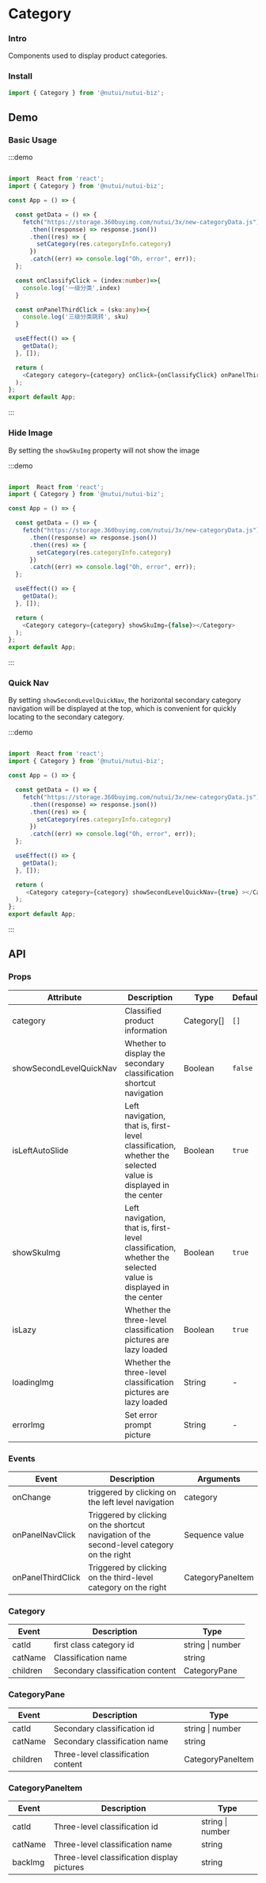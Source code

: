 #  Category 

### Intro

Components used to display product categories.

### Install

```javascript
import { Category } from '@nutui/nutui-biz';
```

## Demo

### Basic Usage

:::demo

```ts

import  React from 'react';
import { Category } from '@nutui/nutui-biz';

const App = () => {

  const getData = () => {
    fetch("https://storage.360buyimg.com/nutui/3x/new-categoryData.js")
      .then((response) => response.json())
      .then((res) => {
        setCategory(res.categoryInfo.category)
      })
      .catch((err) => console.log("Oh, error", err));
  };

  const onClassifyClick = (index:number)=>{
    console.log('一级分类',index)
  }

  const onPanelThirdClick = (sku:any)=>{
    console.log('三级分类跳转', sku)
  }

  useEffect(() => {
    getData();
  }, []);

  return (
    <Category category={category} onClick={onClassifyClick} onPanelThirdClick={onPanelThirdClick}></Category>
  );
};
export default App;

```
:::

### Hide Image

By setting the `showSkuImg` property will not show the image

:::demo

```ts

import  React from 'react';
import { Category } from '@nutui/nutui-biz';

const App = () => {

  const getData = () => {
    fetch("https://storage.360buyimg.com/nutui/3x/new-categoryData.js")
      .then((response) => response.json())
      .then((res) => {
        setCategory(res.categoryInfo.category)
      })
      .catch((err) => console.log("Oh, error", err));
  };

  useEffect(() => {
    getData();
  }, []);

  return (
    <Category category={category} showSkuImg={false}></Category>
  );
};
export default App;

```
:::

### Quick Nav

By setting `showSecondLevelQuickNav`, the horizontal secondary category navigation will be displayed at the top, which is convenient for quickly locating to the secondary category.

:::demo

```ts

import  React from 'react';
import { Category } from '@nutui/nutui-biz';

const App = () => {

  const getData = () => {
    fetch("https://storage.360buyimg.com/nutui/3x/new-categoryData.js")
      .then((response) => response.json())
      .then((res) => {
        setCategory(res.categoryInfo.category)
      })
      .catch((err) => console.log("Oh, error", err));
  };

  useEffect(() => {
    getData();
  }, []);

  return (
     <Category category={category} showSecondLevelQuickNav={true} ></Category>
  );
};
export default App;

```
:::

## API


### Props

| Attribute         | Description                             | Type   | Default          |
|---------|--------------------------------------------|---------|-----------|
| category   | Classified product information                                 | Category[]  | `[]`          |
| showSecondLevelQuickNav   | Whether to display the secondary classification shortcut navigation           | Boolean  | `false`          |
| isLeftAutoSlide   | Left navigation, that is, first-level classification, whether the selected value is displayed in the center    | Boolean  | `true`          |
| showSkuImg | Left navigation, that is, first-level classification, whether the selected value is displayed in the center | Boolean | `true`        |
| isLazy | Whether the three-level classification pictures are lazy loaded | Boolean | `true`        |
| loadingImg | Whether the three-level classification pictures are lazy loaded | String | -       |
| errorImg | Set error prompt picture | String | -        |


### Events
| Event  | Description     | Arguments    |
|----- | ----- | -----  |
| onChange | triggered by clicking on the left level navigation | category |
| onPanelNavClick | Triggered by clicking on the shortcut navigation of the second-level category on the right | Sequence value |
| onPanelThirdClick | Triggered by clicking on the third-level category on the right | CategoryPaneItem |


### Category 

| Event  | Description     | Type    |
|---------|--------------------------------------------|---------|
| catId   | first class category id                                | string \| number  |
| catName   | Classification name            | string  | 
| children   | Secondary classification content    | CategoryPane  | 


### CategoryPane 

| Event  | Description     | Type    |
|---------|--------------------------------------------|---------|
| catId   | Secondary classification id                               | string \| number  |
| catName   | Secondary classification name           | string  | 
| children   | Three-level classification content    | CategoryPaneItem  | 

### CategoryPaneItem 

| Event  | Description     | Type    |
|---------|--------------------------------------------|---------|
| catId   | Three-level classification id             | string \| number  |
| catName   | Three-level classification name            | string  | 
| backImg   | Three-level classification display pictures   | string  | 